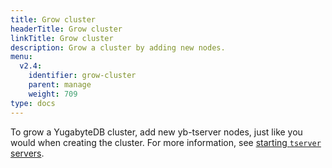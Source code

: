 ```yaml
---
title: Grow cluster
headerTitle: Grow cluster
linkTitle: Grow cluster
description: Grow a cluster by adding new nodes.
menu:
  v2.4:
    identifier: grow-cluster
    parent: manage
    weight: 709
type: docs
---
```


To grow a YugabyteDB cluster, add new yb-tserver nodes, just like you would when creating the cluster.
For more information, see [starting `tserver` servers](../../deploy/manual-deployment/start-tservers/).
